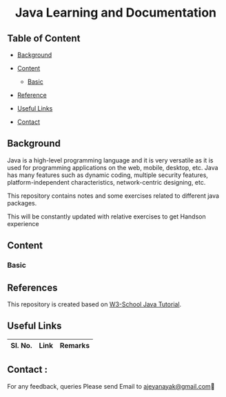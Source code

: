 <h1 align ="Center"> Java Learning and Documentation </h1>

## Table of Content

* [Background](#Background)
* [Content](#content)
    + [Basic](#basic)

* [Reference](#Reference)
* [Useful Links](#useful_links)
* [Contact](#contact)

## <a name="Background"></a>Background

Java is a high-level programming language and it is very versatile as it is used for programming applications on the web, mobile, desktop, etc. Java has many features such as dynamic coding, multiple security features, platform-independent characteristics, network-centric designing, etc.

This repository contains notes and some exercises related to different java packages.

This will be constantly updated with relative exercises to get Handson experience 

## <a name="content"></a>Content

### <a name="basic"></a>**Basic** 

 
## <a name="Reference"></a>References

This repository is created based on [W3-School Java Tutorial](https://www.w3schools.com/java/default.asp).

## <a name="useful_links"></a>Useful Links

| **Sl. No.** | **Link** | **Remarks** |
----------|--------------|--------------

<h2><a name="contact"></a>Contact :</h2>

For any feedback, queries Please send Email to ajeyanayak@gmail.com:star2:


